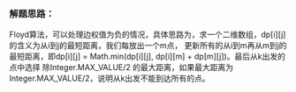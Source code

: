 ### 解题思路：
Floyd算法，可以处理边权值为负的情况，具体思路为，求一个二维数组，dp[i][j]的含义为从i到j的最短距离，我们每放出一个m点，
更新所有的从i到m再从m到j的最短距离，即dp[i][j] = Math.min(dp[i][j], dp[i][m] + dp[m][j])。最后从k出发的点中选择
除Integer.MAX_VALUE/2 的最大距离，如果最大距离为Integer.MAX_VALUE/2，说明从k出发不能到达所有的点。